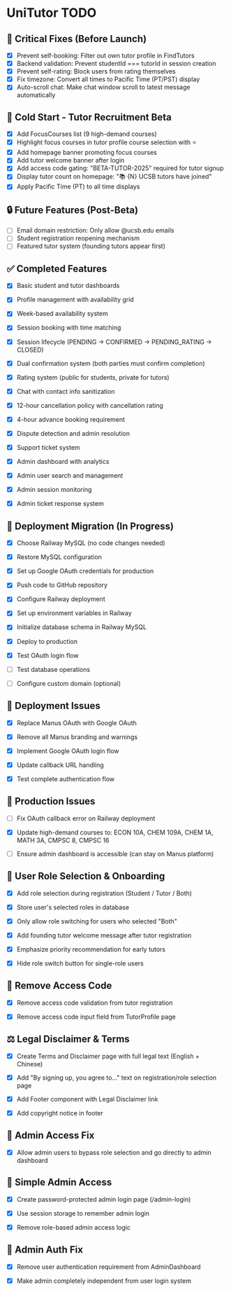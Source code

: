 # UniTutor TODO

## 🔴 Critical Fixes (Before Launch)

- [x] Prevent self-booking: Filter out own tutor profile in FindTutors
- [x] Backend validation: Prevent studentId === tutorId in session creation
- [x] Prevent self-rating: Block users from rating themselves
- [x] Fix timezone: Convert all times to Pacific Time (PT/PST) display
- [x] Auto-scroll chat: Make chat window scroll to latest message automatically

## 🎯 Cold Start - Tutor Recruitment Beta

- [x] Add FocusCourses list (9 high-demand courses)
- [x] Highlight focus courses in tutor profile course selection with ⭐
- [x] Add homepage banner promoting focus courses
- [x] Add tutor welcome banner after login
- [x] Add access code gating: "BETA-TUTOR-2025" required for tutor signup
- [x] Display tutor count on homepage: "📚 {N} UCSB tutors have joined"
- [x] Apply Pacific Time (PT) to all time displays

## 🔒 Future Features (Post-Beta)

- [ ] Email domain restriction: Only allow @ucsb.edu emails
- [ ] Student registration reopening mechanism
- [ ] Featured tutor system (founding tutors appear first)

## ✅ Completed Features

- [x] Basic student and tutor dashboards
- [x] Profile management with availability grid
- [x] Week-based availability system
- [x] Session booking with time matching
- [x] Session lifecycle (PENDING → CONFIRMED → PENDING_RATING → CLOSED)
- [x] Dual confirmation system (both parties must confirm completion)
- [x] Rating system (public for students, private for tutors)
- [x] Chat with contact info sanitization
- [x] 12-hour cancellation policy with cancellation rating
- [x] 4-hour advance booking requirement
- [x] Dispute detection and admin resolution
- [x] Support ticket system
- [x] Admin dashboard with analytics
- [x] Admin user search and management
- [x] Admin session monitoring
- [x] Admin ticket response system



## 🚀 Deployment Migration (In Progress)

- [x] Choose Railway MySQL (no code changes needed)
- [x] Restore MySQL configuration
- [x] Set up Google OAuth credentials for production
- [x] Push code to GitHub repository
- [x] Configure Railway deployment
- [x] Set up environment variables in Railway
- [x] Initialize database schema in Railway MySQL
- [x] Deploy to production
- [x] Test OAuth login flow
- [ ] Test database operations
- [ ] Configure custom domain (optional)



## 🐛 Deployment Issues

- [x] Replace Manus OAuth with Google OAuth
- [x] Remove all Manus branding and warnings
- [x] Implement Google OAuth login flow
- [x] Update callback URL handling
- [x] Test complete authentication flow



## 🐛 Production Issues

- [ ] Fix OAuth callback error on Railway deployment
- [x] Update high-demand courses to: ECON 10A, CHEM 109A, CHEM 1A, MATH 3A, CMPSC 8, CMPSC 16
- [ ] Ensure admin dashboard is accessible (can stay on Manus platform)



## 🎯 User Role Selection & Onboarding

- [x] Add role selection during registration (Student / Tutor / Both)
- [x] Store user's selected roles in database
- [x] Only allow role switching for users who selected "Both"
- [x] Add founding tutor welcome message after tutor registration
- [x] Emphasize priority recommendation for early tutors
- [x] Hide role switch button for single-role users



## 🔧 Remove Access Code

- [x] Remove access code validation from tutor registration
- [x] Remove access code input field from TutorProfile page



## ⚖️ Legal Disclaimer & Terms

- [x] Create Terms and Disclaimer page with full legal text (English + Chinese)
- [x] Add "By signing up, you agree to..." text on registration/role selection page
- [x] Add Footer component with Legal Disclaimer link
- [x] Add copyright notice in footer



## 🔧 Admin Access Fix

- [x] Allow admin users to bypass role selection and go directly to admin dashboard



## 🔐 Simple Admin Access

- [x] Create password-protected admin login page (/admin-login)
- [x] Use session storage to remember admin login
- [x] Remove role-based admin access logic



## 🔧 Admin Auth Fix

- [x] Remove user authentication requirement from AdminDashboard
- [x] Make admin completely independent from user login system


